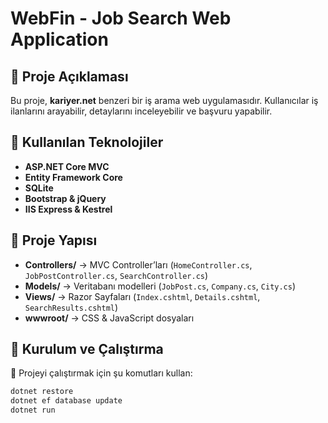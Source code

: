 # WebFin - Job Search Web Application  

## 📌 Proje Açıklaması  
Bu proje, **kariyer.net** benzeri bir iş arama web uygulamasıdır. Kullanıcılar iş ilanlarını arayabilir, detaylarını inceleyebilir ve başvuru yapabilir.  

## 🚀 Kullanılan Teknolojiler  
- **ASP.NET Core MVC**
- **Entity Framework Core**
- **SQLite**
- **Bootstrap & jQuery**
- **IIS Express & Kestrel**

## 📂 Proje Yapısı  
- **Controllers/** → MVC Controller’ları (`HomeController.cs`, `JobPostController.cs`, `SearchController.cs`)  
- **Models/** → Veritabanı modelleri (`JobPost.cs`, `Company.cs`, `City.cs`)  
- **Views/** → Razor Sayfaları (`Index.cshtml`, `Details.cshtml`, `SearchResults.cshtml`)  
- **wwwroot/** → CSS & JavaScript dosyaları  

## 🔧 **Kurulum ve Çalıştırma**  
📌 Projeyi çalıştırmak için şu komutları kullan:  
```sh
dotnet restore
dotnet ef database update
dotnet run
